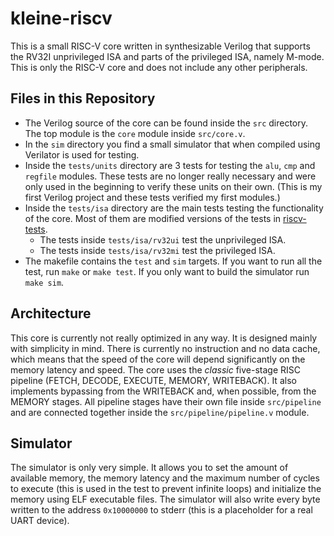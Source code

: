 # kleine-riscv

This is a small RISC-V core written in synthesizable Verilog that supports the RV32I unprivileged ISA and parts of the privileged ISA, namely M-mode.
This is only the RISC-V core and does not include any other peripherals.

## Files in this Repository

* The Verilog source of the core can be found inside the `src` directory. The top module is the `core` module inside `src/core.v`.
* In the `sim` directory you find a small simulator that when compiled using Verilator is used for testing.
* Inside the `tests/units` directory are 3 tests for testing the `alu`, `cmp` and `regfile` modules. These tests are no longer really necessary and were only used in the beginning to verify these units on their own. (This is my first Verilog project and these tests verified my first modules.)
* Inside the `tests/isa` directory are the main tests testing the functionality of the core. Most of them are modified versions of the tests in [riscv-tests](https://github.com/riscv/riscv-tests).
  * The tests inside `tests/isa/rv32ui` test the unprivileged ISA.
  * The tests inside `tests/isa/rv32mi` test the privileged ISA.
* The makefile contains the `test` and `sim` targets. If you want to run all the test, run `make` or `make test`. If you only want to build the simulator run `make sim`.

## Architecture

This core is currently not really optimized in any way. It is designed mainly with simplicity in mind. There is currently no instruction and no data cache, which means that the speed of the core will depend significantly on the memory latency and speed.
The core uses the *classic* five-stage RISC pipeline (FETCH, DECODE, EXECUTE, MEMORY, WRITEBACK). It also implements bypassing from the WRITEBACK and, when possible, from the MEMORY stages. All pipeline stages have their own file inside `src/pipeline` and are connected together inside the `src/pipeline/pipeline.v` module.

## Simulator

The simulator is only very simple. It allows you to set the amount of available memory, the memory latency and the maximum number of cycles to execute (this is used in the test to prevent infinite loops) and initialize the memory using ELF executable files. The simulator will also write every byte written to the address `0x10000000` to stderr (this is a placeholder for a real UART device).
